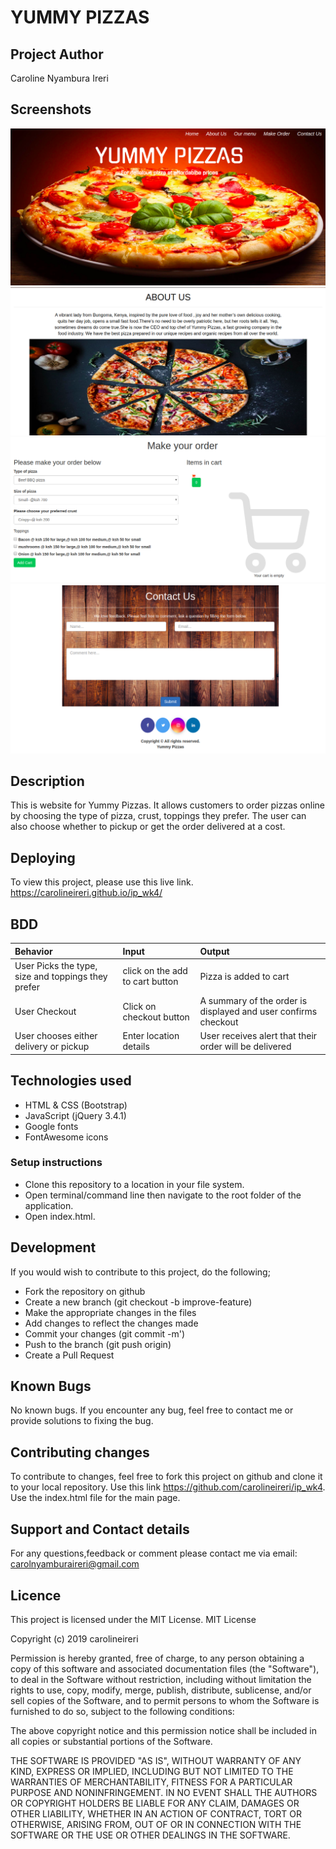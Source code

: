 # YUMMY PIZZAS

## Project Author

Caroline Nyambura Ireri

## Screenshots

<img src="images/screenshot1.png">
<img src="images/screenshot2.png">
<img src="images/screenshot3.png">
<img src="images/screenshot4.png">

## Description

This is website for Yummy Pizzas. It allows customers to order pizzas online by choosing the type of pizza, crust, toppings they prefer. The user can also choose whether to pickup or get the order delivered at a cost.

## Deploying

To view this project, please use this live link. https://carolineireri.github.io/ip_wk4/

## BDD

| Behavior                                           | Input                           | Output                                                         |
| :------------------------------------------------- | :------------------------------ | :------------------------------------------------------------- |
| User Picks the type, size and toppings they prefer | click on the add to cart button | Pizza is added to cart                                         |
| User Checkout                                      | Click on checkout button        | A summary of the order is displayed and user confirms checkout |
| User chooses either delivery or pickup             | Enter location details          | User receives alert that their order will be delivered         |

## Technologies used

- HTML & CSS (Bootstrap)
- JavaScript (jQuery 3.4.1)
- Google fonts
- FontAwesome icons

### Setup instructions

- Clone this repository to a location in your file system.
- Open terminal/command line then navigate to the root folder of the application.
- Open index.html.

## Development

If you would wish to contribute to this project, do the following;

- Fork the repository on github
- Create a new branch (git checkout -b improve-feature)
- Make the appropriate changes in the files
- Add changes to reflect the changes made
- Commit your changes (git commit -m')
- Push to the branch (git push origin)
- Create a Pull Request

## Known Bugs

No known bugs.
If you encounter any bug, feel free to contact me or provide solutions to fixing the bug.

## Contributing changes

To contribute to changes, feel free to fork this project on github and clone it to your local repository. Use this link https://github.com/carolineireri/ip_wk4.
Use the index.html file for the main page.

## Support and Contact details

For any questions,feedback or comment please contact me via email: carolnyamburaireri@gmail.com

## Licence

This project is licensed under the MIT License.
MIT License

Copyright (c) 2019 carolineireri

Permission is hereby granted, free of charge, to any person obtaining a copy of this software and associated documentation files (the "Software"), to deal in the Software without restriction, including without limitation the rights to use, copy, modify, merge, publish, distribute, sublicense, and/or sell copies of the Software, and to permit persons to whom the Software is furnished to do so, subject to the following conditions:

The above copyright notice and this permission notice shall be included in all copies or substantial portions of the Software.

THE SOFTWARE IS PROVIDED "AS IS", WITHOUT WARRANTY OF ANY KIND, EXPRESS OR IMPLIED, INCLUDING BUT NOT LIMITED TO THE WARRANTIES OF MERCHANTABILITY, FITNESS FOR A PARTICULAR PURPOSE AND NONINFRINGEMENT. IN NO EVENT SHALL THE AUTHORS OR COPYRIGHT HOLDERS BE LIABLE FOR ANY CLAIM, DAMAGES OR OTHER LIABILITY, WHETHER IN AN ACTION OF CONTRACT, TORT OR OTHERWISE, ARISING FROM, OUT OF OR IN CONNECTION WITH THE SOFTWARE OR THE USE OR OTHER DEALINGS IN THE SOFTWARE.
